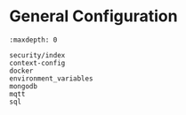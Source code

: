 # General Configuration

```{toctree}
:maxdepth: 0

security/index
context-config
docker
environment_variables
mongodb
mqtt
sql
```